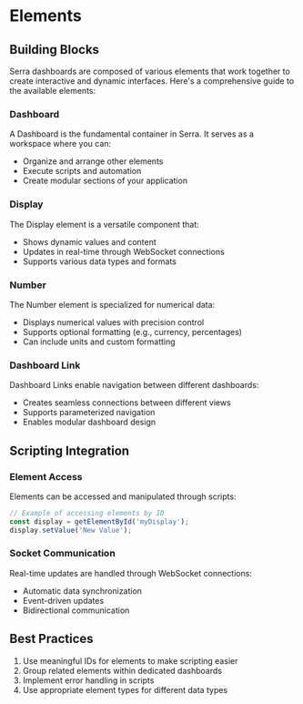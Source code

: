 # Elements

## Building Blocks

Serra dashboards are composed of various elements that work together to create interactive and dynamic interfaces. Here's a comprehensive guide to the available elements:

### Dashboard

A Dashboard is the fundamental container in Serra. It serves as a workspace where you can:
- Organize and arrange other elements
- Execute scripts and automation
- Create modular sections of your application

### Display

The Display element is a versatile component that:
- Shows dynamic values and content
- Updates in real-time through WebSocket connections
- Supports various data types and formats

### Number

The Number element is specialized for numerical data:
- Displays numerical values with precision control
- Supports optional formatting (e.g., currency, percentages)
- Can include units and custom formatting

### Dashboard Link

Dashboard Links enable navigation between different dashboards:
- Creates seamless connections between different views
- Supports parameterized navigation
- Enables modular dashboard design

## Scripting Integration

### Element Access

Elements can be accessed and manipulated through scripts:
```javascript
// Example of accessing elements by ID
const display = getElementById('myDisplay');
display.setValue('New Value');
```

### Socket Communication

Real-time updates are handled through WebSocket connections:
- Automatic data synchronization
- Event-driven updates
- Bidirectional communication

## Best Practices

1. Use meaningful IDs for elements to make scripting easier
2. Group related elements within dedicated dashboards
3. Implement error handling in scripts
4. Use appropriate element types for different data types